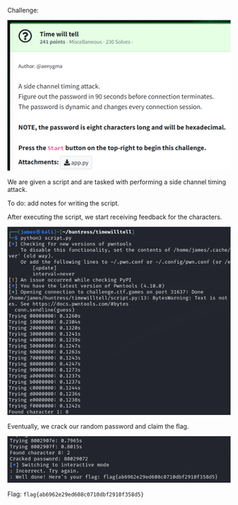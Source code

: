Challenge:

![Challenge](images/1.challenge.PNG)

We are given a script and are tasked with performing a side channel timing attack.

To do:  add notes for writing the script.


After executing the script, we start receiving feedback for the characters.

![Character](images/2.char1.PNG)

Eventually, we crack our random password and claim the flag.

![Flag](images/flag.PNG)

Flag: ```flag{ab6962e29ed608c0710dbf2910f358d5}```